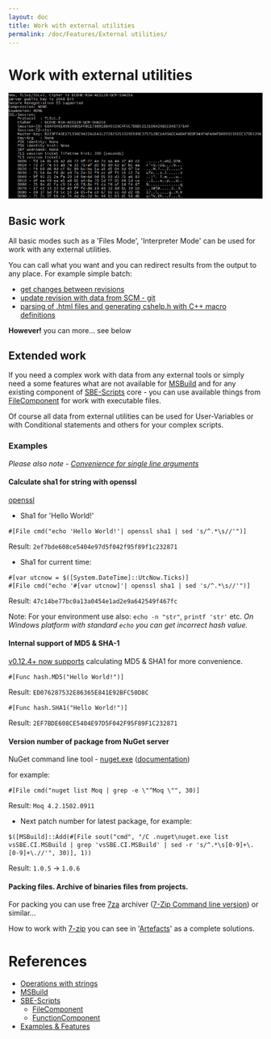 ```yaml
---
layout: doc
title: Work with external utilities
permalink: /doc/Features/External utilities/
---
```

# Work with external utilities

![Work with external utility](../../Resources/examples/ext_utility.png)

## Basic work

All basic modes such as a 'Files Mode', 'Interpreter Mode' can be used for work with any external utilities.

You can call what you want and you can redirect results from the output to any place. For example simple batch:

* [get changes between revisions](https://gist.github.com/3F/48dea90aae98ddb64d3a)
* [update revision with data from SCM - git](https://gist.github.com/3F/e0d88d4d5c90df1e9a96)
* [parsing of .html files and generating cshelp.h with C++ macro definitions](https://gist.github.com/3F/c98f172cf97f647c8470)

**However!** you can more... see below

## Extended work

If you need a complex work with data from any external tools or simply need a some features what are not available for [MSBuild](../../Scripts/MSBuild/) and for any existing component of [SBE-Scripts](../../Scripts/SBE-Scripts/) core - you can use available things from [FileComponent](../../Scripts/SBE-Scripts/Components/FileComponent/) for work with executable files.

Of course all data from external utilities can be used for User-Variables or with Conditional statements and others for your complex scripts.

### Examples

*Please also note - [Convenience for single line arguments](../Strings/)*

#### Calculate sha1 for string with openssl

[openssl](https://www.openssl.org/docs/apps/openssl.html)

* Sha1 for 'Hello World!'

```{{site.sbelang1}}
#[File cmd("echo 'Hello World!'| openssl sha1 | sed 's/^.*\s//'")]
```
Result: `2ef7bde608ce5404e97d5f042f95f89f1c232871`

* Sha1 for current time:

```{{site.sbelang1}}
#[var utcnow = $([System.DateTime]::UtcNow.Ticks)]
#[File cmd("echo '#[var utcnow]'| openssl sha1 | sed 's/^.*\s//'")]
```
Result: `47c14be77bc0a13a0454e1ad2e9a642549f467fc`

Note: For your environment use also: `echo -n "str"`, `printf 'str'` etc. *On Windows platform with standard `echo` you can get incorrect hash value.*

#### Internal support of MD5 & SHA-1

[v0.12.4+ now supports](../../Scripts/SBE-Scripts/Components/FunctionComponent/#hash) calculating MD5 & SHA1 for more convenience.

```{{site.sbelang1}}
#[Func hash.MD5("Hello World!")]
```

Result: `ED076287532E86365E841E92BFC50D8C`

```{{site.sbelang1}}
#[Func hash.SHA1("Hello World!")]
```

Result: `2EF7BDE608CE5404E97D5F042F95F89F1C232871`

#### Version number of package from NuGet server

NuGet command line tool - [nuget.exe](https://www.nuget.org/nuget.exe) ([documentation](http://docs.nuget.org/Consume/Command-Line-Reference))

for example:

```{{site.sbelang1}}
#[File cmd("nuget list Moq | grep -e \"^Moq \"", 30)]
```
Result: `Moq 4.2.1502.0911`

* Next patch number for latest package, for example:

```{{site.sbelang1}}
$([MSBuild]::Add(#[File sout("cmd", "/C .nuget\nuget.exe list vsSBE.CI.MSBuild | grep 'vsSBE.CI.MSBuild' | sed -r 's/^.*\s[0-9]+\.[0-9]+\.//'", 30)], 1))
```
Result: `1.0.5` -> `1.0.6`

#### Packing files. Archive of binaries files from projects.

For packing you can use free [7za](http://sourceforge.net/projects/sevenzip/files/7-Zip/9.20/7za920.zip/download) archiver ([7-Zip Command line version](http://www.7-zip.org)) or similar...

How to work with [7-zip](http://www.7-zip.org) you can see in '[Artefacts](../../Examples/Artefacts/)' as a complete solutions.


# References

* [Operations with strings](../Strings/)
* [MSBuild](../../Scripts/MSBuild/)
* [SBE-Scripts](../../Scripts/SBE-Scripts/)
    * [FileComponent](../../Scripts/SBE-Scripts/Components/FileComponent/)
    * [FunctionComponent](../../Scripts/SBE-Scripts/Components/FunctionComponent/)
* [Examples & Features](../../Examples/)